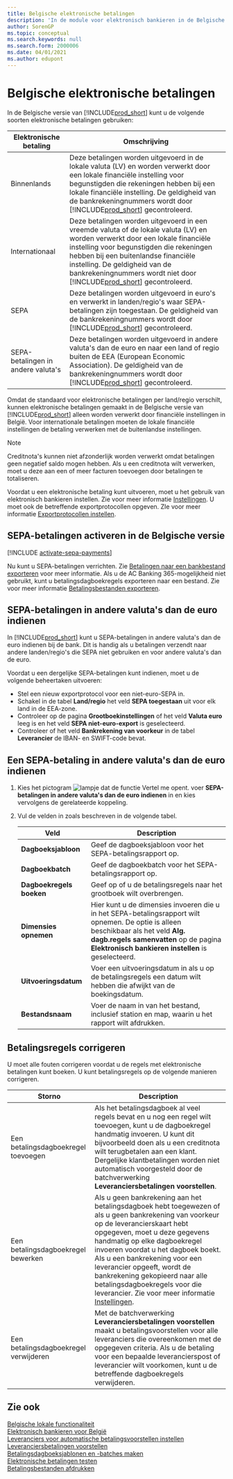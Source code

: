 ```yaml
---
title: Belgische elektronische betalingen
description: 'In de module voor elektronisch bankieren in de Belgische versie van Business Central kunt u elektronische betalingen naar binnen- en buitenland, en SEPA en niet-Euro SEPA verzenden.'
author: SorenGP
ms.topic: conceptual
ms.search.keywords: null
ms.search.form: 2000006
ms.date: 04/01/2021
ms.author: edupont
---
```

# <a name="belgian-electronic-payments"></a>Belgische elektronische betalingen

In de Belgische versie van [!INCLUDE[prod_short](../../includes/prod_short.md)] kunt u de volgende soorten elektronische betalingen gebruiken:  

|Elektronische betaling|Omschrijving|  
|------------------------|---------------------------------------|  
|Binnenlands|Deze betalingen worden uitgevoerd in de lokale valuta (LV) en worden verwerkt door een lokale financiële instelling voor begunstigden die rekeningen hebben bij een lokale financiële instelling. De geldigheid van de bankrekeningnummers wordt door [!INCLUDE[prod_short](../../includes/prod_short.md)] gecontroleerd.|  
|Internationaal|Deze betalingen worden uitgevoerd in een vreemde valuta of de lokale valuta (LV) en worden verwerkt door een lokale financiële instelling voor begunstigden die rekeningen hebben bij een buitenlandse financiële instelling. De geldigheid van de bankrekeningnummers wordt niet door [!INCLUDE[prod_short](../../includes/prod_short.md)] gecontroleerd.|  
|SEPA|Deze betalingen worden uitgevoerd in euro's en verwerkt in landen/regio's waar SEPA-betalingen zijn toegestaan. De geldigheid van de bankrekeningnummers wordt door [!INCLUDE[prod_short](../../includes/prod_short.md)] gecontroleerd.|  
|SEPA-betalingen in andere valuta's|Deze betalingen worden uitgevoerd in andere valuta's dan de euro en naar een land of regio buiten de EEA (European Economic Association). De geldigheid van de bankrekeningnummers wordt door [!INCLUDE[prod_short](../../includes/prod_short.md)] gecontroleerd.|  

Omdat de standaard voor elektronische betalingen per land/regio verschilt, kunnen elektronische betalingen gemaakt in de Belgische versie van [!INCLUDE[prod_short](../../includes/prod_short.md)] alleen worden verwerkt door financiële instellingen in België. Voor internationale betalingen moeten de lokale financiële instellingen de betaling verwerken met de buitenlandse instellingen.  

> [!NOTE]  
> Creditnota's kunnen niet afzonderlijk worden verwerkt omdat betalingen geen negatief saldo mogen hebben. Als u een creditnota wilt verwerken, moet u deze aan een of meer facturen toevoegen door betalingen te totaliseren.  

Voordat u een elektronische betaling kunt uitvoeren, moet u het gebruik van elektronisch bankieren instellen. Zie voor meer informatie [Instellingen](belgian-electronic-banking.md#setup). U moet ook de betreffende exportprotocollen opgeven. ZIe voor meer informatie [Exportprotocollen instellen](how-to-set-up-export-protocols.md).  

## <a name="activate-sepa-payments-in-the-belgian-version"></a>SEPA-betalingen activeren in de Belgische versie

[!INCLUDE [activate-sepa-payments](../includes/BENL/activate-sepa-payments.md)]

Nu kunt u SEPA-betalingen verrichten. Zie [Betalingen naar een bankbestand exporteren](../../finance-make-payments-with-bank-data-conversion-service-or-sepa-credit-transfer.md#exporting-payments-to-a-bank-file) voor meer informatie. Als u de AC Banking 365-mogelijkheid niet gebruikt, kunt u betalingsdagboekregels exporteren naar een bestand. Zie voor meer informatie [Betalingsbestanden exporteren](how-to-print-payment-files.md).  

## <a name="file-non-euro-sepa-payments"></a>SEPA-betalingen in andere valuta's dan de euro indienen

In [!INCLUDE[prod_short](../../includes/prod_short.md)] kunt u SEPA-betalingen in andere valuta's dan de euro indienen bij de bank. Dit is handig als u betalingen verzendt naar andere landen/regio's die SEPA niet gebruiken en voor andere valuta's dan de euro.  

Voordat u een dergelijke SEPA-betalingen kunt indienen, moet u de volgende beheertaken uitvoeren:  

- Stel een nieuw exportprotocol voor een niet-euro-SEPA in.  
- Schakel in de tabel **Land/regio** het veld **SEPA toegestaan** uit voor elk land in de EEA-zone.  
- Controleer op de pagina **Grootboekinstellingen** of het veld **Valuta euro** leeg is en het veld **SEPA niet-euro-export** is geselecteerd.  
- Controleer of het veld **Bankrekening van voorkeur** in de tabel **Leverancier** de IBAN- en SWIFT-code bevat.  

## <a name="to-file-a-non-euro-sepa-payment"></a>Een SEPA-betaling in andere valuta's dan de euro indienen

1. Kies het pictogram ![lampje dat de functie Vertel me opent.](../../media/ui-search/search_small.png "Vertel me wat u wilt doen") voer **SEPA-betalingen in andere valuta's dan de euro indienen** in en kies vervolgens de gerelateerde koppeling.  
2. Vul de velden in zoals beschreven in de volgende tabel.  

    |Veld|Description|  
    |---------------------------------|---------------------------------------|  
    |**Dagboeksjabloon**|Geef de dagboeksjabloon voor het SEPA-betalingsrapport op.|  
    |**Dagboekbatch**|Geef de dagboekbatch voor het SEPA-betalingsrapport op.|  
    |**Dagboekregels boeken**|Geef op of u de betalingsregels naar het grootboek wilt overbrengen.|  
    |**Dimensies opnemen**|Hier kunt u de dimensies invoeren die u in het SEPA-betalingsrapport wilt opnemen. De optie is alleen beschikbaar als het veld **Alg. dagb.regels samenvatten** op de pagina **Elektronisch bankieren instellen** is geselecteerd.|  
    |**Uitvoeringsdatum**|Voer een uitvoeringsdatum in als u op de betalingsregels een datum wilt hebben die afwijkt van de boekingsdatum.|  
    |**Bestandsnaam**|Voer de naam in van het bestand, inclusief station en map, waarin u het rapport wilt afdrukken.|  

## <a name="correcting-payment-lines"></a>Betalingsregels corrigeren

U moet alle fouten corrigeren voordat u de regels met elektronische betalingen kunt boeken. U kunt betalingsregels op de volgende manieren corrigeren.  

|Storno|Description|  
|----------------|---------------------------------------|  
|Een betalingsdagboekregel toevoegen|Als het betalingsdagboek al veel regels bevat en u nog een regel wilt toevoegen, kunt u de dagboekregel handmatig invoeren. U kunt dit bijvoorbeeld doen als u een creditnota wilt terugbetalen aan een klant. Dergelijke klantbetalingen worden niet automatisch voorgesteld door de batchverwerking **Leveranciersbetalingen voorstellen**.|  
|Een betalingsdagboekregel bewerken|Als u geen bankrekening aan het betalingsdagboek hebt toegewezen of als u geen bankrekening van voorkeur op de leverancierskaart hebt opgegeven, moet u deze gegevens handmatig op elke dagboekregel invoeren voordat u het dagboek boekt. Als u een bankrekening voor een leverancier opgeeft, wordt de bankrekening gekopieerd naar alle betalingsdagboekregels voor die leverancier. Zie voor meer informatie [Instellingen](belgian-electronic-banking.md#setup).|  
|Een betalingsdagboekregel verwijderen|Met de batchverwerking **Leveranciersbetalingen voorstellen** maakt u betalingsvoorstellen voor alle leveranciers die overeenkomen met de opgegeven criteria. Als u de betaling voor een bepaalde leverancierspost of leverancier wilt voorkomen, kunt u de betreffende dagboekregels verwijderen.|  


## <a name="see-also"></a>Zie ook

[Belgische lokale functionaliteit](belgium-local-functionality.md)  
[Elektronisch bankieren voor België](belgian-electronic-banking.md)  
[Leveranciers voor automatische betalingsvoorstellen instellen](how-to-set-up-vendors-for-automatic-payment-suggestions.md)  
[Leveranciersbetalingen voorstellen](../../payables-how-suggest-vendor-payments.md)  
[Betalingsdagboeksjablonen en -batches maken](how-to-create-payment-journal-templates-and-batches.md)  
[Elektronische betalingen testen](how-to-test-electronic-payments.md)  
[Betalingsbestanden afdrukken](how-to-print-payment-files.md)  
